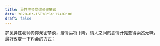 ```yaml
---
title: 异性老师向你亲密攀谈
date: 2020-02-15T20:54:12+08:00
draft: false
---
```


梦见异性老师向你亲密攀谈，爱情运将下降，情人之间的感情开始变得索然无味，最好改变一下约会的方式；